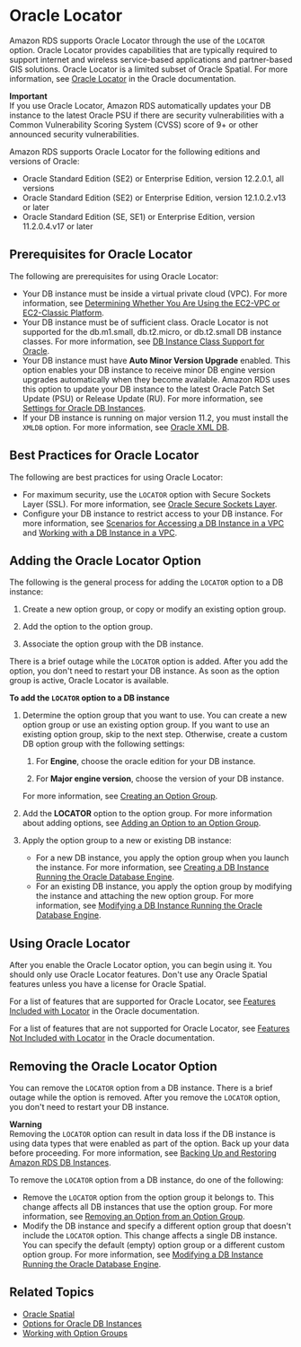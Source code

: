# Oracle Locator<a name="Oracle.Options.Locator"></a>

Amazon RDS supports Oracle Locator through the use of the `LOCATOR` option\. Oracle Locator provides capabilities that are typically required to support internet and wireless service\-based applications and partner\-based GIS solutions\. Oracle Locator is a limited subset of Oracle Spatial\. For more information, see [Oracle Locator](https://docs.oracle.com/database/121/SPATL/sdo_locator.htm#SPATL340) in the Oracle documentation\. 

**Important**  
If you use Oracle Locator, Amazon RDS automatically updates your DB instance to the latest Oracle PSU if there are security vulnerabilities with a Common Vulnerability Scoring System \(CVSS\) score of 9\+ or other announced security vulnerabilities\. 

Amazon RDS supports Oracle Locator for the following editions and versions of Oracle: 
+ Oracle Standard Edition \(SE2\) or Enterprise Edition, version 12\.2\.0\.1, all versions
+ Oracle Standard Edition \(SE2\) or Enterprise Edition, version 12\.1\.0\.2\.v13 or later
+ Oracle Standard Edition \(SE, SE1\) or Enterprise Edition, version 11\.2\.0\.4\.v17 or later

## Prerequisites for Oracle Locator<a name="Oracle.Options.Locator.PreReqs"></a>

The following are prerequisites for using Oracle Locator: 
+ Your DB instance must be inside a virtual private cloud \(VPC\)\. For more information, see [Determining Whether You Are Using the EC2\-VPC or EC2\-Classic Platform](USER_VPC.FindDefaultVPC.md)\. 
+ Your DB instance must be of sufficient class\. Oracle Locator is not supported for the db\.m1\.small, db\.t2\.micro, or db\.t2\.small DB instance classes\. For more information, see [DB Instance Class Support for Oracle](CHAP_Oracle.md#Oracle.Concepts.InstanceClasses)\. 
+ Your DB instance must have **Auto Minor Version Upgrade** enabled\. This option enables your DB instance to receive minor DB engine version upgrades automatically when they become available\. Amazon RDS uses this option to update your DB instance to the latest Oracle Patch Set Update \(PSU\) or Release Update \(RU\)\. For more information, see [Settings for Oracle DB Instances](USER_ModifyInstance.Oracle.md#USER_ModifyInstance.Oracle.Settings)\. 
+ If your DB instance is running on major version 11\.2, you must install the `XMLDB` option\. For more information, see [Oracle XML DB](Appendix.Oracle.Options.XMLDB.md)\. 

## Best Practices for Oracle Locator<a name="Oracle.Options.Locator.BestPractces"></a>

The following are best practices for using Oracle Locator: 
+ For maximum security, use the `LOCATOR` option with Secure Sockets Layer \(SSL\)\. For more information, see [Oracle Secure Sockets Layer](Appendix.Oracle.Options.SSL.md)\. 
+ Configure your DB instance to restrict access to your DB instance\. For more information, see [Scenarios for Accessing a DB Instance in a VPC](USER_VPC.Scenarios.md) and [Working with a DB Instance in a VPC](USER_VPC.WorkingWithRDSInstanceinaVPC.md)\. 

## Adding the Oracle Locator Option<a name="Oracle.Options.Locator.Add"></a>

The following is the general process for adding the `LOCATOR` option to a DB instance: 

1. Create a new option group, or copy or modify an existing option group\.

1. Add the option to the option group\.

1. Associate the option group with the DB instance\.

There is a brief outage while the `LOCATOR` option is added\. After you add the option, you don't need to restart your DB instance\. As soon as the option group is active, Oracle Locator is available\. 

**To add the `LOCATOR` option to a DB instance**

1. Determine the option group that you want to use\. You can create a new option group or use an existing option group\. If you want to use an existing option group, skip to the next step\. Otherwise, create a custom DB option group with the following settings: 

   1. For **Engine**, choose the oracle edition for your DB instance\. 

   1. For **Major engine version**, choose the version of your DB instance\. 

   For more information, see [Creating an Option Group](USER_WorkingWithOptionGroups.md#USER_WorkingWithOptionGroups.Create)\. 

1. Add the **LOCATOR** option to the option group\. For more information about adding options, see [Adding an Option to an Option Group](USER_WorkingWithOptionGroups.md#USER_WorkingWithOptionGroups.AddOption)\. 

1. Apply the option group to a new or existing DB instance: 
   + For a new DB instance, you apply the option group when you launch the instance\. For more information, see [Creating a DB Instance Running the Oracle Database Engine](USER_CreateOracleInstance.md)\. 
   + For an existing DB instance, you apply the option group by modifying the instance and attaching the new option group\. For more information, see [Modifying a DB Instance Running the Oracle Database Engine](USER_ModifyInstance.Oracle.md)\. 

## Using Oracle Locator<a name="Oracle.Options.Locator.Using"></a>

After you enable the Oracle Locator option, you can begin using it\. You should only use Oracle Locator features\. Don't use any Oracle Spatial features unless you have a license for Oracle Spatial\. 

For a list of features that are supported for Oracle Locator, see [Features Included with Locator](https://docs.oracle.com/database/121/SPATL/sdo_locator.htm#GUID-EC6DEA23-8FD7-4109-A0C1-93C0CE3D6FF2__CFACCEEG) in the Oracle documentation\. 

For a list of features that are not supported for Oracle Locator, see [Features Not Included with Locator](https://docs.oracle.com/database/121/SPATL/sdo_locator.htm#GUID-EC6DEA23-8FD7-4109-A0C1-93C0CE3D6FF2__CFABACEA) in the Oracle documentation\. 

## Removing the Oracle Locator Option<a name="Oracle.Options.Locator.Remove"></a>

You can remove the `LOCATOR` option from a DB instance\. There is a brief outage while the option is removed\. After you remove the `LOCATOR` option, you don't need to restart your DB instance\. 

**Warning**  
 Removing the `LOCATOR` option can result in data loss if the DB instance is using data types that were enabled as part of the option\. Back up your data before proceeding\. For more information, see [Backing Up and Restoring Amazon RDS DB Instances](CHAP_CommonTasks.BackupRestore.md)\. 

To remove the `LOCATOR` option from a DB instance, do one of the following: 
+ Remove the `LOCATOR` option from the option group it belongs to\. This change affects all DB instances that use the option group\. For more information, see [Removing an Option from an Option Group](USER_WorkingWithOptionGroups.md#USER_WorkingWithOptionGroups.RemoveOption)\. 
+ Modify the DB instance and specify a different option group that doesn't include the `LOCATOR` option\. This change affects a single DB instance\. You can specify the default \(empty\) option group or a different custom option group\. For more information, see [Modifying a DB Instance Running the Oracle Database Engine](USER_ModifyInstance.Oracle.md)\. 

## Related Topics<a name="Oracle.Options.Locator.Related"></a>
+ [Oracle Spatial](Oracle.Options.Spatial.md)
+ [Options for Oracle DB Instances](Appendix.Oracle.Options.md)
+ [Working with Option Groups](USER_WorkingWithOptionGroups.md)